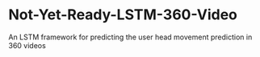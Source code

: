 # Not-Yet-Ready-LSTM-360-Video
An LSTM framework for predicting the user head movement prediction in 360 videos
